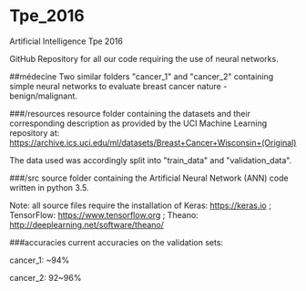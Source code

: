 # Tpe_2016
Artificial Intelligence Tpe 2016

GitHub Repository for all our code requiring the use of neural networks. 

##médecine
Two similar folders "cancer_1" and "cancer_2" containing simple neural networks to evaluate breast cancer nature - benign/malignant.

###/resources
resource folder containing the datasets and their corresponding description as provided by the UCI Machine Learning repository at: https://archive.ics.uci.edu/ml/datasets/Breast+Cancer+Wisconsin+(Original)

The data used was accordingly split into "train_data" and "validation_data".

###/src
source folder containing the Artificial Neural Network (ANN) code written in python 3.5.

Note: all source files require the installation of Keras: https://keras.io ; TensorFlow: https://www.tensorflow.org ; Theano: http://deeplearning.net/software/theano/ 

###accuracies
current accuracies on the validation sets: 

cancer_1: ~94%
  
cancer_2: 92~96%



  
